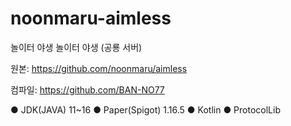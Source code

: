 # noonmaru-aimless
놀이터 야생
놀이터 야생 (공룡 서버)

원본: https://github.com/noonmaru/aimless

컴파일: https://github.com/BAN-NO77

● JDK(JAVA) 11~16
● Paper(Spigot) 1.16.5
● Kotlin
● ProtocolLib
